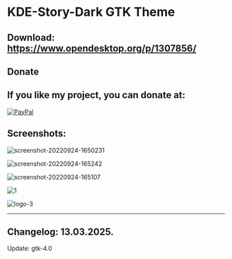 # KDE-Story-Dark GTK Theme

Download: https://www.opendesktop.org/p/1307856/
-----------------------------------------------


<html>
  <head>
    <meta charset="utf-8" />
  </head>
  <body>
    <h2>Donate</h2>
    <h2>If you like my project, you can donate at:</h2>
    <a href="https://www.paypal.com/paypalme/VesnaLazic">
    <img src="PayPal.png" alt="PayPal" />
    </a>
  </body>
</html>

Screenshots:
------------

![screenshot-20220924-1650231](https://github.com/L4ki/KDE-Story-GTK-Theme/assets/45247573/0c48400c-5dd9-452f-9e82-b66a8a753d5d)


![screenshot-20220924-165242](https://github.com/L4ki/KDE-Story-GTK-Theme/assets/45247573/32b7d0ba-f76f-424b-b6fe-b16fb4df76ed)

![screenshot-20220924-165107](https://github.com/L4ki/KDE-Story-GTK-Theme/assets/45247573/12df507d-ce95-460b-9d71-48f638f7595d)

![1](https://github.com/L4ki/KDE-Story-GTK-Theme/assets/45247573/0cd97f84-739f-4190-bf56-7644b8b43d83)

![logo-3](https://github.com/L4ki/KDE-Story-GTK-Theme/assets/45247573/d1feb44b-51e4-4a30-b743-750ddc1bfe92)

____________________________________________________________________________________________________________________________________

Changelog: 13.03.2025.
---------------------

Update: gtk-4.0
